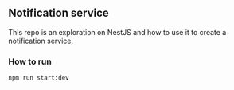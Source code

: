 ## Notification service

This repo is an exploration on NestJS and how to use it to create a notification service.

### How to run

`npm run start:dev`
